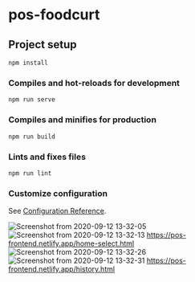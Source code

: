 # pos-foodcurt

## Project setup
```
npm install
```

### Compiles and hot-reloads for development
```
npm run serve
```

### Compiles and minifies for production
```
npm run build
```

### Lints and fixes files
```
npm run lint
```

### Customize configuration
See [Configuration Reference](https://cli.vuejs.org/config/).


![Screenshot from 2020-09-12 13-32-05](https://user-images.githubusercontent.com/49190810/92989284-7086b100-f4fd-11ea-9599-d3d8b0254b28.png)
![Screenshot from 2020-09-12 13-32-13](https://user-images.githubusercontent.com/49190810/92989290-72e90b00-f4fd-11ea-9336-03c0cac16658.png)
https://pos-frontend.netlify.app/home-select.html
![Screenshot from 2020-09-12 13-32-26](https://user-images.githubusercontent.com/49190810/92989295-75e3fb80-f4fd-11ea-8d98-294d285a212b.png)
![Screenshot from 2020-09-12 13-32-31](https://user-images.githubusercontent.com/49190810/92989297-77adbf00-f4fd-11ea-94df-643679574060.png)
https://pos-frontend.netlify.app/history.html
